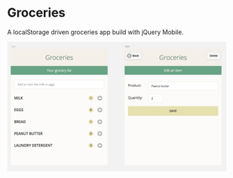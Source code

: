 Groceries
=========

A localStorage driven groceries app build with jQuery Mobile.

![Wireframe](/Wireframe.png?raw=true "Wireframe")
